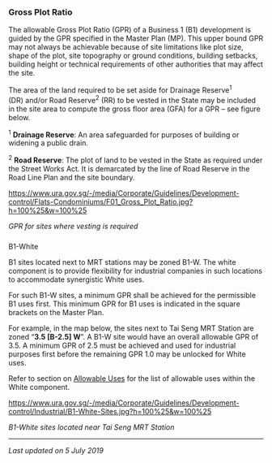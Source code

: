 ### Gross Plot Ratio

The allowable Gross Plot Ratio (GPR) of a Business 1 (B1) development is
guided by the GPR specified in the Master Plan (MP). This upper bound
GPR may not always be achievable because of site limitations like plot
size, shape of the plot, site topography or ground conditions, building
setbacks, building height or technical requirements of other authorities
that may affect the site.

The area of the land required to be set aside for Drainage
Reserve<sup>1</sup> (DR) and/or Road Reserve<sup>2</sup> (RR) to be
vested in the State may be included in the site area to compute the
gross floor area (GFA) for a GPR – see figure below.

<sup>1</sup> **Drainage Reserve**: An area safeguarded for purposes of
building or widening a public drain.

<sup>2</sup> **Road Reserve**: The plot of land to be vested in the
State as required under the Street Works Act. It is demarcated by the
line of Road Reserve in the Road Line Plan and the site boundary.

<https://www.ura.gov.sg/-/media/Corporate/Guidelines/Development-control/Flats-Condominiums/F01_Gross_Plot_Ratio.jpg?h=100%25&w=100%25>

*GPR for sites where vesting is required*

### 

<a href="#B1-White" class="collapsible collapsed"
data-toggle="collapse"></a>

B1-White

B1 sites located next to MRT stations may be zoned B1-W. The white
component is to provide flexibility for industrial companies in such
locations to accommodate synergistic White uses.

For such B1-W sites, a minimum GPR shall be achieved for the permissible
B1 uses first. This minimum GPR for B1 uses is indicated in the square
brackets on the Master Plan.

For example, in the map below, the sites next to Tai Seng MRT Station
are zoned “**3.5 \[B-2.5\] W**”. A B1-W site would have an overall
allowable GPR of 3.5. A minimum GPR of 2.5 must be achieved and used for
industrial purposes first before the remaining GPR 1.0 may be unlocked
for White uses.

Refer to section on <a
href="https://www.ura.gov.sg/Corporate/Guidelines/Development-Control/Non-Residential/B1/Allowable-Uses"
target="_blank">Allowable Uses</a> for the list of allowable uses within
the White component.

<https://www.ura.gov.sg/-/media/Corporate/Guidelines/Development-control/Industrial/B1-White-Sites.jpg?h=100%25&w=100%25>

*B1-White sites located near Tai Seng MRT Station*

------------------------------------------------------------------------

*Last updated on 5 July 2019*
